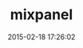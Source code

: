 ---
layout: post
title:  "mixpanel"
repo:   "zevarito/mixpanel"
date:   2015-02-18 17:26:02
gemurl: http://github.com/zevarito/mixpanel
---